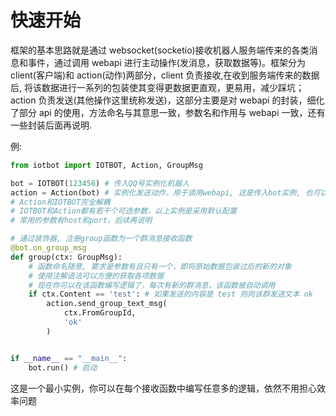 # 快速开始

框架的基本思路就是通过 websocket(socketio)接收机器人服务端传来的各类消息和事件，通过调用 webapi
进行主动操作(发消息，获取数据等)。框架分为 client(客户端)和 action(动作)两部分，client 负责接收,在收到服务端传来的数据后,
将该数据进行一系列的包装使其变得更数据更直观，更易用，减少踩坑；action 负责发送(其他操作这里统称发送)，这部分主要是对
webapi 的封装，细化了部分 api 的使用，方法命名与其意思一致，参数名和作用与 webapi 一致，还有一些封装后面再说明.

例:

```python
from iotbot import IOTBOT, Action, GroupMsg

bot = IOTBOT(123456) # 传入QQ号实例化机器人
action = Action(bot) # 实例化发送动作，用于调用webapi, 这是传入bot实例, 也可以传入QQ号
# Action和IOTBOT完全解耦
# IOTBOT和Action都有若干个可选参数，以上实例是采用默认配置
# 常用的参数有host和port，后续再说明

# 通过装饰器, 注册group函数为一个群消息接收函数
@bot.on_group_msg
def group(ctx: GroupMsg):
    # 函数命名随意, 要求是参数有且只有一个，即将原始数据包装过后的新的对象
    # 使用注解语法可以方便的获取各项数据
    # 现在你可以在该函数编写逻辑了，每次有新的群消息，该函数被自动调用
    if ctx.Content == 'test': # 如果发送的内容是 test 则向该群发送文本 ok
        action.send_group_text_msg(
            ctx.FromGroupId,
            'ok'
        )


if __name__ == "__main__":
    bot.run() # 启动
```

这是一个最小实例，你可以在每个接收函数中编写任意多的逻辑，依然不用担心效率问题
